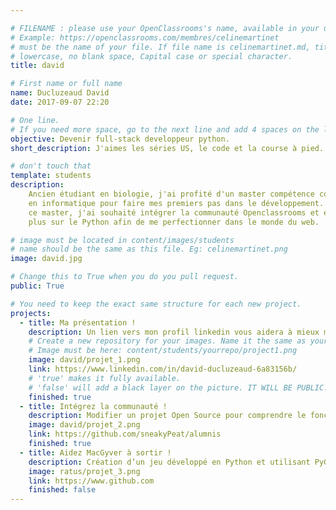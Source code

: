 ```yaml
---

# FILENAME : please use your OpenClassrooms's name, available in your url.
# Example: https://openclassrooms.com/membres/celinemartinet
# must be the name of your file. If file name is celinemartinet.md, title is celinemartinet.
# lowercase, no blank space, Capital case or special character.
title: david

# First name or full name
name: Ducluzeaud David
date: 2017-09-07 22:20

# One line.
# If you need more space, go to the next line and add 4 spaces on the left, as in 'description'.
objective: Devenir full-stack developpeur python.
short_description: J'aimes les séries US, le code et la course à pied.

# don't touch that
template: students
description: 
    Ancien étudiant en biologie, j'ai profité d'un master compétence complémentaire 
    en informatique pour faire mes premiers pas dans le développement. A la suite de
    ce master, j'ai souhaité intégrer la communauté Openclassrooms et en apprendre
    plus sur le Python afin de me perfectionner dans le monde du web.

# image must be located in content/images/students
# name should be the same as this file. Eg: celinemartinet.png
image: david.jpg

# Change this to True when you do you pull request.
public: True

# You need to keep the exact same structure for each new project.
projects:
  - title: Ma présentation !
    description: Un lien vers mon profil linkedin vous aidera à mieux me connaitre .
    # Create a new repository for your images. Name it the same as your nickname and profile picture.
    # Image must be here: content/students/yourrepo/project1.png
    image: david/projet_1.png
    link: https://www.linkedin.com/in/david-ducluzeaud-6a83156b/
    # 'true' makes it fully available.
    # 'false' will add a black layer on the picture. IT WILL BE PUBLIC!
    finished: true
  - title: Intégrez la communauté !
    description: Modifier un projet Open Source pour comprendre le fonctionnement de Git, de Github et des pull requests.
    image: david/projet_2.png
    link: https://github.com/sneakyPeat/alumnis
    finished: true
  - title: Aidez MacGyver à sortir !
    description: Création d’un jeu développé en Python et utilisant PyGame.
    image: ratus/projet_3.png
    link: https://www.github.com
    finished: false
---
```

